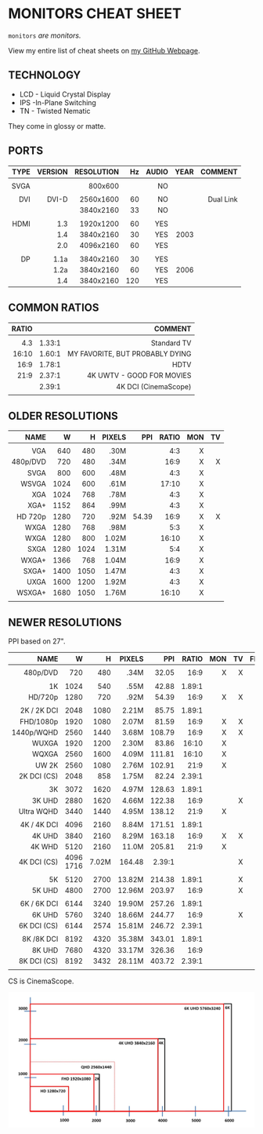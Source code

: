 # MONITORS CHEAT SHEET

`monitors` _are monitors._

View my entire list of cheat sheets on
[my GitHub Webpage](https://jeffdecola.github.io/my-cheat-sheets/).

## TECHNOLOGY

* LCD - Liquid Crystal Display
* IPS -In-Plane Switching
* TN - Twisted Nematic

They come in glossy or matte.

## PORTS

| TYPE | VERSION | RESOLUTION | Hz | AUDIO | YEAR |         COMMENT |
|-----:|--------:|-----------:|---:|------:|-----:|----------------:|
|      |         |            |    |       |      |                 |
| SVGA |         |    800x600 |    |    NO |      |                 |
|      |         |            |    |       |      |                 |
|  DVI |   DVI-D |  2560x1600 | 60 |    NO |      |       Dual Link |
|      |         |  3840x2160 | 33 |    NO |      |                 |
|      |         |            |    |       |      |                 |
| HDMI |     1.3 |  1920x1200 | 60 |   YES |      |                 |
|      |     1.4 |  3840x2160 | 30 |   YES | 2003 |                 |
|      |     2.0 |  4096x2160 | 60 |   YES |      |                 |
|      |         |            |    |       |      |                 |
|   DP |    1.1a |  3840x2160 | 30 |   YES |      |                 |
|      |    1.2a |  3840x2160 | 60 |   YES | 2006 |                 |
|      |     1.4 |  3840x2160 |120 |   YES |      |                 |

## COMMON RATIOS

| RATIO |           |                                     COMMENT |
|------:|----------:|--------------------------------------------:|
|       |           |                                             |
|   4.3 |    1.33:1 |                                 Standard TV |
| 16:10 |    1.60:1 |             MY FAVORITE, BUT PROBABLY DYING |
|  16:9 |    1.78:1 |                                        HDTV |
|  21:9 |    2.37:1 |                   4K UWTV - GOOD FOR MOVIES |
|       |    2.39:1 |                        4K DCI (CinemaScope) |
|       |           |                                             |


## OLDER RESOLUTIONS

| NAME         |   W   |     H |  PIXELS |    PPI |  RATIO | MON |  TV |
|-------------:|------:|------:|--------:|-------:|-------:|----:|----:|
|              |       |       |         |        |        |     |     |
| VGA          |   640 |   480 |    .30M |        |   4:3  |   X |     |
| 480p/DVD     |   720 |   480 |    .34M |        |  16:9  |   X |   X |         
| SVGA         |   800 |   600 |    .48M |        |   4:3  |   X |     |
| WSVGA        |  1024 |   600 |    .61M |        |  17:10 |   X |     |
| XGA          |  1024 |   768 |    .78M |        |   4:3  |   X |     |
| XGA+         |  1152 |   864 |    .99M |        |   4:3  |   X |     |
| HD 720p      |  1280 |   720 |    .92M |  54.39 |  16:9  |   X |   X |
| WXGA         |  1280 |   768 |    .98M |        |   5:3  |   X |     |
| WXGA         |  1280 |   800 |   1.02M |        |  16:10 |   X |     |
| SXGA         |  1280 |  1024 |   1.31M |        |   5:4  |   X |     |
| WXGA+        |  1366 |   768 |   1.04M |        |  16:9  |   X |     |
| SXGA+        |  1400 |  1050 |   1.47M |        |   4:3  |   X |     |
| UXGA         |  1600 |  1200 |   1.92M |        |   4:3  |   X |     |
| WSXGA+       |  1680 |  1050 |   1.76M |        |  16:10 |   X |     |
|              |       |       |         |        |        |     |     |

## NEWER RESOLUTIONS

PPI based on 27".

| NAME         |   W   |     H |  PIXELS |    PPI |  RATIO | MON |  TV |FILM |
|-------------:|------:|------:|--------:|-------:|-------:|----:|----:|----:|
|              |       |       |         |        |        |     |     |     |
| 480p/DVD     |   720 |   480 |    .34M |  32.05 |  16:9  |   X |   X |     |     
|              |       |       |         |        |        |     |     |     |
| 1K           |  1024 |   540 |    .55M |  42.88 |1.89:1  |     |     |     |    
|   HD/720p    |  1280 |   720 |    .92M |  54.39 |  16:9  |   X |   X |     |    
|              |       |       |         |        |        |     |     |     |
| 2K / 2K DCI  |  2048 |  1080 |   2.21M |  85.75 |1.89:1  |     |     |   X |    
|   FHD/1080p  |  1920 |  1080 |   2.07M |  81.59 |  16:9  |   X |   X |     |    
|   1440p/WQHD |  2560 |  1440 |   3.68M | 108.79 |  16:9  |   X |   X |     |    
|   WUXGA      |  1920 |  1200 |   2.30M |  83.86 |  16:10 |   X |     |     |    
|   WQXGA      |  2560 |  1600 |   4.09M | 111.81 |  16:10 |   X |     |     |    
|   UW 2K      |  2560 |  1080 |   2.76M | 102.91 |  21:9  |   X |     |     |    
|   2K DCI (CS)|  2048 |   858 |   1.75M |  82.24 |2.39:1  |     |     |  X  |    
|              |       |       |         |        |        |     |     |     |
| 3K           |  3072 |  1620 |   4.97M | 128.63 |1.89:1  |     |     |     |    
|   3K UHD     |  2880 |  1620 |   4.66M | 122.38 |  16:9  |     |   X |     |    
|   Ultra WQHD |  3440 |  1440 |   4.95M | 138.12 |  21:9  |   X |     |     |    
|              |       |       |         |        |        |     |     |     |
| 4K  / 4K DCI |  4096 |  2160 |   8.84M | 171.51 |1.89:1  |     |     |   X |    
|   4K UHD     |  3840 |  2160 |   8.29M | 163.18 |  16:9  |   X |   X |     |    
|   4K WHD     |  5120 |  2160 |   11.0M | 205.81 |  21:9  |   X |     |     |    
|   4K DCI (CS)|  4096    1716 |   7.02M | 164.48 |2.39:1  |     |     |   X |    
|              |       |       |         |        |        |     |     |     |
| 5K           |  5120 |  2700 |  13.82M | 214.38 |1.89:1  |     |   X |     |    
|   5K UHD     |  4800 |  2700 |  12.96M | 203.97 |  16:9  |     |   X |     |    
|              |       |       |         |        |        |     |     |     |
| 6K / 6K DCI  |  6144 |  3240 |  19.90M | 257.26 |1.89:1  |     |     |   X |    
|   6K UHD     |  5760 |  3240 |  18.66M | 244.77 |  16:9  |     |   X |     |    
|   6K DCI (CS)|  6144 |  2574 |  15.81M | 246.72 |2.39:1  |     |     |   X |    
|              |       |       |         |        |        |     |     |     |
| 8K /8K DCI   |  8192 |  4320 |  35.38M | 343.01 |1.89:1  |     |     |     |    
|   8K UHD     |  7680 |  4320 |  33.17M | 326.36 |  16:9  |     |     |     |    
|   8K DCI (CS)|  8192 |  3432 |  28.11M | 403.72 |2.39:1  |     |     |   X |    
|              |       |       |         |        |        |     |     |     |

CS is CinemaScope.

![IMAGE - monitor-resolutions - IMAGE](../../../../docs/pics/monitor-resolutions.jpg)

